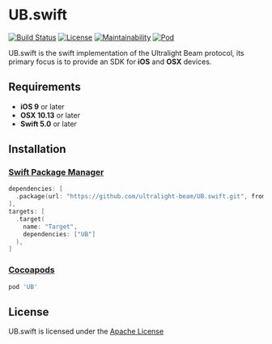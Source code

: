 # UB.swift

[![Build Status](https://travis-ci.com/ultralight-beam/UB.swift.svg?branch=master)](https://travis-ci.com/ultralight-beam/UB.swift) 
[![License](https://img.shields.io/github/license/ultralight-beam/UB.swift.svg)](LICENSE)
[![Maintainability](https://api.codeclimate.com/v1/badges/25933a4b71183e31a899/maintainability)](https://codeclimate.com/github/ultralight-beam/UB.swift/maintainability)
[![Pod](https://img.shields.io/cocoapods/v/UB)](https://cocoapods.org/pods/UB)

UB.swift is the swift implementation of the Ultralight Beam protocol, its primary focus is to provide an SDK for **iOS** and **OSX** devices.

## Requirements

- **iOS 9** or later
- **OSX 10.13** or later
- **Swift 5.0** or later

## Installation

### [Swift Package Manager](https://swift.org/package-manager/)

```swift
dependencies: [
  .package(url: "https://github.com/ultralight-beam/UB.swift.git", from("0.1.0")),
],
targets: [
  .target(
    name: "Target",
    dependencies: ["UB"]
  ),
]
```

### [Cocoapods](https://cocoapods.org/pods/UB)

```ruby
pod 'UB'
```

<!--
## Developing
@todo
-->

## License

UB.swift is licensed under the [Apache License](LICENSE)
